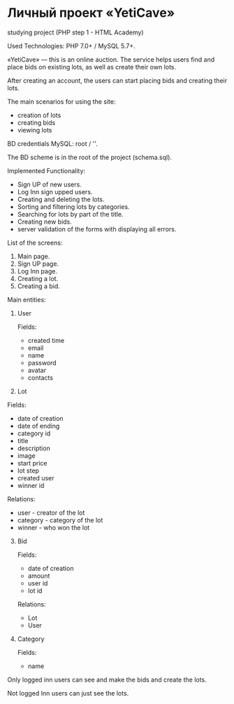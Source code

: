 # Личный проект «YetiCave»
studying project (PHP step 1 - HTML Academy)

Used Technologies: PHP 7.0+ / MySQL 5.7+.

«YetiCave» — this is an online auction. The service helps users find and place bids on existing lots, as well as create their own lots.

After creating an account, the users can start placing bids and creating their lots.

The main scenarios for using the site:

* creation of lots
* creating bids
* viewing lots

BD credentials MySQL: root / ''.

The BD scheme is in the root of the project (schema.sql).

Implemented Functionality:

* Sign UP of new users.
* Log Inn sign upped users.
* Creating and deleting the lots.
* Sorting and filtering lots by categories.
* Searching for lots by part of the title.
* Creating new bids.
* server validation of the forms with displaying all errors.

List of the screens:

1. Main page.
2. Sign UP page.
3. Log Inn page.
4. Creating a lot.
5. Creating a bid.

Main entities:

1. User

   Fields:
   * created time
   * email
   * name
   * password
   * avatar
   * contacts
   
2. Lot

  Fields:
  * date of creation
  * date of ending
  * category id
  * title
  * description
  * image
  * start price
  * lot step
  * created user
  * winner id
  
  Relations:
  * user - creator of the lot
  * category - category of the lot
  * winner - who won the lot
  

3. Bid

   Fields:
   * date of creation
   * amount
   * user id
   * lot id
   
   Relations:
   * Lot
   * User
   
4. Category
   
   Fields:
   * name

Only logged inn users can see and make the bids and create the lots.

Not logged Inn users can just see the lots.
